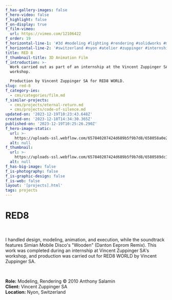 ```yaml
---
f_has-gallery-images: false
f_hero-video: false
f_highlight: false
f_on-display: true
f_film-vimeo:
  url: https://vimeo.com/12106422
f_order: 19
f_horizontal-line-1: '#3d #modeling #lighting #rendering #solidworks #mentalray'
f_horizontal-line-2: '#switzerland #nyon #atelier #zuppinger #internship'
title: RED 8
f_thumbnail-title: 3D Animation Film
f_introduction: >-
  Work carried out as part of an internship at the Vincent Zuppinger SA
  workshop.

  Production by Vincent Zuppinger SA for RED8 WORLD.
slug: red-8
f_category-ies:
  - cms/categories/film.md
f_similar-projects:
  - cms/projects/eternal-return.md
  - cms/projects/code-of-silence.md
updated-on: '2023-12-19T10:23:43.648Z'
created-on: '2023-12-18T14:34:30.365Z'
published-on: '2023-12-19T10:25:26.290Z'
f_hero-image-static:
  url: >-
    https://uploads-ssl.webflow.com/657840207424d689b5f9b7d8/658058a0e2b89e3034dddd1b_hero.gif
  alt: null
f_thumbnail:
  url: >-
    https://uploads-ssl.webflow.com/657840207424d689b5f9b7d8/6580589dc124fe326fe70fe6_thumbnail.jpg
  alt: null
f_has-big-image: false
f_is-photography: false
f_is-graphic-design: false
f_is-web: false
layout: '[projects].html'
tags: projects
---
```


RED8
====

‍

I handled design, modeling, animation, and execution, while the soundtrack features Simian Mobile Disco's "Wooden" (Danton Eeprom Remix). This work was completed during an internship at Vincent Zuppinger SA's workshop, and production was carried out for RED8 WORLD by Vincent Zuppinger SA.

‍  

**Role:** Modeling, Rendering © 2010 Anthony Salamin  
**Client:** Vincent Zuppinger SA  
**Location:** Nyon, Switzerland

